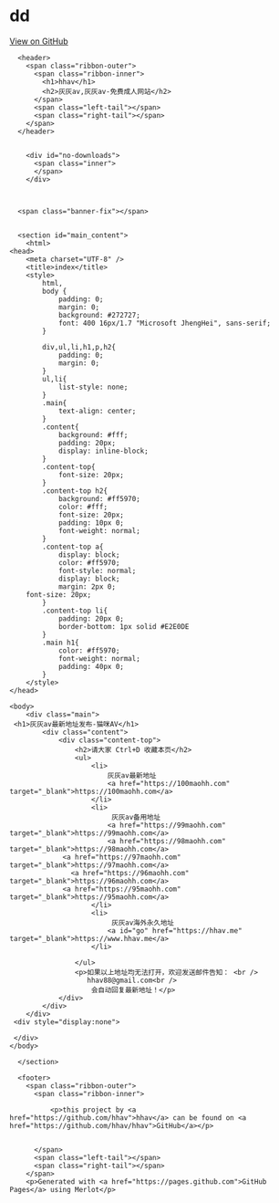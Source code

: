 # dd
<!-- Begin Jekyll SEO tag v2.7.1 -->
<title>hhav | 灰灰av,灰灰av-免费成人网站</title>
<meta name="generator" content="Jekyll v3.9.0" />
<meta property="og:title" content="hhav" />
<meta property="og:locale" content="en_US" />
<meta name="description" content="灰灰av,灰灰av-免费成人网站" />
<meta property="og:description" content="灰灰av,灰灰av-免费成人网站" />
<link rel="canonical" href="https://hhav.github.io/hhav/" />
<meta property="og:url" content="https://hhav.github.io/hhav/" />
<meta property="og:site_name" content="hhav" />
<meta name="twitter:card" content="summary" />
<meta property="twitter:title" content="hhav" />
<script type="application/ld+json">
{"description":"灰灰av,灰灰av-免费成人网站","url":"https://hhav.github.io/hhav/","@type":"WebSite","headline":"hhav","name":"hhav","@context":"https://schema.org"}</script>
<!-- End Jekyll SEO tag -->


<!-- start custom head snippets, customize with your own _includes/head-custom.html file -->

<!-- Setup Google Analytics -->



<!-- You can set your favicon here -->
<!-- link rel="shortcut icon" type="image/x-icon" href="/hhav/favicon.ico" -->

<!-- end custom head snippets -->

  </head>

  <body>
    <a id="forkme_banner" href="https://github.com/hhav/hhav">View on GitHub</a>
    <div class="shell">

      <header>
        <span class="ribbon-outer">
          <span class="ribbon-inner">
            <h1>hhav</h1>
            <h2>灰灰av,灰灰av-免费成人网站</h2>
          </span>
          <span class="left-tail"></span>
          <span class="right-tail"></span>
        </span>
      </header>

      
        <div id="no-downloads">
          <span class="inner">
          </span>
        </div>
      


      <span class="banner-fix"></span>


      <section id="main_content">
        <html>
	<head>
        <meta charset="UTF-8" />
        <title>index</title>
        <style>
            html,
            body {
                padding: 0;
                margin: 0;
                background: #272727;
                font: 400 16px/1.7 "Microsoft JhengHei", sans-serif;
            }

            div,ul,li,h1,p,h2{
                padding: 0;
                margin: 0;
            }
            ul,li{
                list-style: none;
            }
            .main{
                text-align: center;
            }
            .content{
                background: #fff;
                padding: 20px;
                display: inline-block;
            }
            .content-top{
                font-size: 20px;
            }
            .content-top h2{
                background: #ff5970;
                color: #fff;
                font-size: 20px;
                padding: 10px 0;
                font-weight: normal;
            }
            .content-top a{
                display: block;
                color: #ff5970;
                font-style: normal;
                display: block;
                margin: 2px 0;
		font-size: 20px;
            }
            .content-top li{
                padding: 20px 0;
                border-bottom: 1px solid #E2E0DE
            }
            .main h1{
                color: #ff5970;
                font-weight: normal;
                padding: 40px 0;
            }
        </style>
    </head>

    <body>
        <div class="main">
	 <h1>灰灰av最新地址发布-猫咪AV</h1>
            <div class="content">
                <div class="content-top">
                    <h2>请大家 Ctrl+D 收藏本页</h2>
                    <ul>
                        <li>
                            灰灰av最新地址
                            <a href="https://100maohh.com" target="_blank">https://100maohh.com</a>
                        </li>
                        <li>
                             灰灰av备用地址
                            <a href="https://99maohh.com" target="_blank">https://99maohh.com</a>
                            <a href="https://98maohh.com" target="_blank">https://98maohh.com</a>
			     <a href="https://97maohh.com" target="_blank">https://97maohh.com</a>
			       <a href="https://96maohh.com" target="_blank">https://96maohh.com</a>
			     <a href="https://95maohh.com" target="_blank">https://95maohh.com</a>
                        </li>
                        <li>
                             灰灰av海外永久地址
                            <a id="go" href="https://hhav.me" target="_blank">https://www.hhav.me</a>
                        </li>

                    </ul>
                    <p>如果以上地址均无法打开，欢迎发送邮件告知： <br />
                       hhav88@gmail.com<br />
                        会自动回复最新地址！</p>
                </div>
            </div>
        </div>
	 <div style="display:none">  
	 
	 </div>
    </body>
</html>

      </section>

      <footer>
        <span class="ribbon-outer">
          <span class="ribbon-inner">
            
              <p>this project by <a href="https://github.com/hhav">hhav</a> can be found on <a href="https://github.com/hhav/hhav">GitHub</a></p>
            
            
          </span>
          <span class="left-tail"></span>
          <span class="right-tail"></span>
        </span>
        <p>Generated with <a href="https://pages.github.com">GitHub Pages</a> using Merlot</p>
